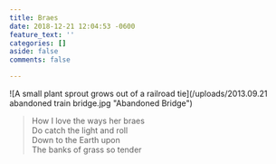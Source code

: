 ```yaml
---
title: Braes
date: 2018-12-21 12:04:53 -0600
feature_text: ''
categories: []
aside: false
comments: false

---
```

![A small plant sprout grows out of a railroad tie](/uploads/2013.09.21 abandoned train bridge.jpg "Abandoned Bridge")

> How I love the ways her braes  
> Do catch the light and roll  
> Down to the Earth upon  
> The banks of grass so tender